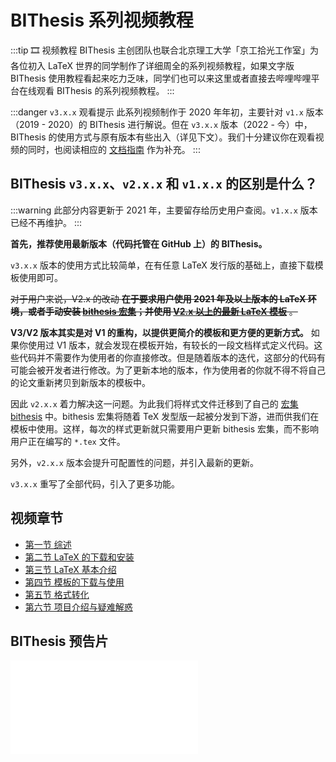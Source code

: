 # BIThesis 系列视频教程 <Badge type="danger" text="已不推荐" />

:::tip 🎞 视频教程
BIThesis 主创团队也联合北京理工大学「京工拾光工作室」为各位初入 LaTeX 世界的同学制作了详细周全的系列视频教程，如果文字版 BIThesis 使用教程看起来吃力乏味，同学们也可以来这里或者直接去哔哩哔哩平台在线观看 BIThesis 的系列视频教程。
:::

:::danger `v3.x.x` 观看提示
此系列视频制作于 2020 年年初，主要针对 `v1.x` 版本（2019 - 2020）的 BIThesis 进行解说。但在 `v3.x.x` 版本（2022 - 今）中，BIThesis 的使用方式与原有版本有些出入（详见下文）。我们十分建议你在观看视频的同时，也阅读相应的 [文档指南](/guide/intro.md) 作为补充。
:::

## BIThesis `v3.x.x`、`v2.x.x` 和 `v1.x.x` 的区别是什么？

:::warning
此部分内容更新于 2021 年，主要留存给历史用户查阅。`v1.x.x` 版本已经不再维护。
:::

**首先，推荐使用最新版本（代码托管在 GitHub 上）的 BIThesis。**

`v3.x.x` 版本的使用方式比较简单，在有任意 LaTeX 发行版的基础上，直接下载模板使用即可。

~~对于用户来说，V2.x 的改动 **在于要求用户使用 2021 年及以上版本的 LaTeX 环境，或者手动安装 [bithesis 宏集](https://ctan.org/pkg/bithesis?lang=en)；并使用 [V2.x 以上的最新 LaTeX 模板](https://github.com/BITNP/BIThesis/releases)** 。~~

**V3/V2 版本其实是对 V1 的重构，以提供更简介的模板和更方便的更新方式。** 如果你使用过 V1 版本，就会发现在模板开始，有较长的一段文档样式定义代码。这些代码并不需要作为使用者的你直接修改。但是随着版本的迭代，这部分的代码有可能会被开发者进行修改。为了更新本地的版本，作为使用者的你就不得不将自己的论文重新拷贝到新版本的模板中。

因此 `v2.x.x` 着力解决这一问题。为此我们将样式文件迁移到了自己的 [宏集 bithesis](https://ctan.org/pkg/bithesis?lang=en) 中。bithesis 宏集将随着 TeX 发型版一起被分发到下游，进而供我们在模板中使用。这样，每次的样式更新就只需要用户更新 bithesis 宏集，而不影响用户正在编写的 `*.tex` 文件。

另外，`v2.x.x` 版本会提升可配置性的问题，并引入最新的更新。

`v3.x.x` 重写了全部代码，引入了更多功能。

## 视频章节

- [第一节 综述](episode-1.md)
- [第二节 LaTeX 的下载和安装](episode-2.md)
- [第三节 LaTeX 基本介绍](episode-3.md)
- [第四节 模板的下载与使用](episode-4.md)
- [第五节 格式转化](episode-5.md)
- [第六节 项目介绍与疑难解惑](episode-6.md)

## BIThesis 预告片 <Badge text="大误"/>

<div id="embed-video">
  <iframe src="//player.bilibili.com/player.html?aid=925350795&bvid=BV1GT4y1V78d&cid=181709301&page=1&high_quality=1" scrolling="no" border="0" frameborder="no" framespacing="0" allowfullscreen="true" ></iframe>
</div>
